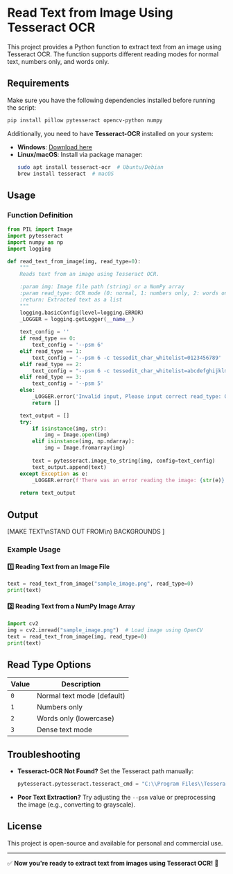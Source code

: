 # Read Text from Image Using Tesseract OCR

This project provides a Python function to extract text from an image using Tesseract OCR. The function supports different reading modes for normal text, numbers only, and words only.

## Requirements

Make sure you have the following dependencies installed before running the script:

```bash
pip install pillow pytesseract opencv-python numpy
```

Additionally, you need to have **Tesseract-OCR** installed on your system:

- **Windows**: [Download here](https://github.com/UB-Mannheim/tesseract/wiki)
- **Linux/macOS**: Install via package manager:
  ```bash
  sudo apt install tesseract-ocr  # Ubuntu/Debian
  brew install tesseract  # macOS
  ```

## Usage

### Function Definition
```python
from PIL import Image
import pytesseract
import numpy as np
import logging

def read_text_from_image(img, read_type=0):
    """
    Reads text from an image using Tesseract OCR.

    :param img: Image file path (string) or a NumPy array
    :param read_type: OCR mode (0: normal, 1: numbers only, 2: words only, 3: dense text)
    :return: Extracted text as a list
    """
    logging.basicConfig(level=logging.ERROR)
    _LOGGER = logging.getLogger(__name__)
    
    text_config = ''
    if read_type == 0:
        text_config = '--psm 6'
    elif read_type == 1:
        text_config = '--psm 6 -c tessedit_char_whitelist=0123456789'
    elif read_type == 2:
        text_config = "--psm 6 -c tessedit_char_whitelist=abcdefghijklmnopqrstuvwxyz"
    elif read_type == 3:
        text_config = '--psm 5'
    else:
        _LOGGER.error('Invalid input, Please input correct read_type: 0, 1, 2, or 3')
        return []

    text_output = []
    try:
        if isinstance(img, str):
            img = Image.open(img)
        elif isinstance(img, np.ndarray):
            img = Image.fromarray(img)
        
        text = pytesseract.image_to_string(img, config=text_config)
        text_output.append(text)
    except Exception as e:
        _LOGGER.error(f'There was an error reading the image: {str(e)}')
    
    return text_output
```
## Output
[MAKE TEXT\nSTAND OUT FROM\n) BACKGROUNDS ]

### Example Usage

#### 1️⃣ Reading Text from an Image File
```python
text = read_text_from_image("sample_image.png", read_type=0)
print(text)
```

#### 2️⃣ Reading Text from a NumPy Image Array
```python
import cv2
img = cv2.imread("sample_image.png")  # Load image using OpenCV
text = read_text_from_image(img, read_type=0)
print(text)
```

## Read Type Options
| Value | Description |
|-------|-------------|
| `0`   | Normal text mode (default) |
| `1`   | Numbers only |
| `2`   | Words only (lowercase) |
| `3`   | Dense text mode |

## Troubleshooting

- **Tesseract-OCR Not Found?** Set the Tesseract path manually:
  ```python
  pytesseract.pytesseract.tesseract_cmd = "C:\\Program Files\\Tesseract-OCR\\tesseract.exe"
  ```
- **Poor Text Extraction?** Try adjusting the `--psm` value or preprocessing the image (e.g., converting to grayscale).

## License
This project is open-source and available for personal and commercial use.

---
✅ **Now you're ready to extract text from images using Tesseract OCR!** 🚀


